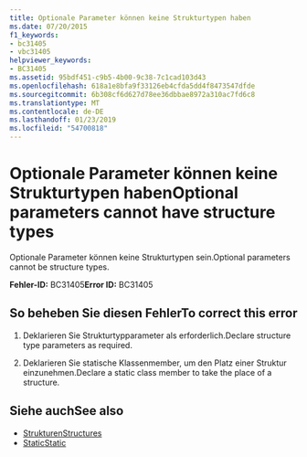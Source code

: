 ```yaml
---
title: Optionale Parameter können keine Strukturtypen haben
ms.date: 07/20/2015
f1_keywords:
- bc31405
- vbc31405
helpviewer_keywords:
- BC31405
ms.assetid: 95bdf451-c9b5-4b00-9c38-7c1cad103d43
ms.openlocfilehash: 618a1e8bfa9f33126eb4cfda5dd4f8473547dfde
ms.sourcegitcommit: 6b308cf6d627d78ee36dbbae8972a310ac7fd6c8
ms.translationtype: MT
ms.contentlocale: de-DE
ms.lasthandoff: 01/23/2019
ms.locfileid: "54700818"
---
```

# <a name="optional-parameters-cannot-have-structure-types"></a><span data-ttu-id="79427-102">Optionale Parameter können keine Strukturtypen haben</span><span class="sxs-lookup"><span data-stu-id="79427-102">Optional parameters cannot have structure types</span></span>
<span data-ttu-id="79427-103">Optionale Parameter können keine Strukturtypen sein.</span><span class="sxs-lookup"><span data-stu-id="79427-103">Optional parameters cannot be structure types.</span></span>  
  
 <span data-ttu-id="79427-104">**Fehler-ID:** BC31405</span><span class="sxs-lookup"><span data-stu-id="79427-104">**Error ID:** BC31405</span></span>  
  
## <a name="to-correct-this-error"></a><span data-ttu-id="79427-105">So beheben Sie diesen Fehler</span><span class="sxs-lookup"><span data-stu-id="79427-105">To correct this error</span></span>  
  
1.  <span data-ttu-id="79427-106">Deklarieren Sie Strukturtypparameter als erforderlich.</span><span class="sxs-lookup"><span data-stu-id="79427-106">Declare structure type parameters as required.</span></span>  
  
2.  <span data-ttu-id="79427-107">Deklarieren Sie statische Klassenmember, um den Platz einer Struktur einzunehmen.</span><span class="sxs-lookup"><span data-stu-id="79427-107">Declare a static class member to take the place of a structure.</span></span>  
  
## <a name="see-also"></a><span data-ttu-id="79427-108">Siehe auch</span><span class="sxs-lookup"><span data-stu-id="79427-108">See also</span></span>
- [<span data-ttu-id="79427-109">Strukturen</span><span class="sxs-lookup"><span data-stu-id="79427-109">Structures</span></span>](../../visual-basic/programming-guide/language-features/data-types/structures.md)
- [<span data-ttu-id="79427-110">Static</span><span class="sxs-lookup"><span data-stu-id="79427-110">Static</span></span>](../../visual-basic/language-reference/modifiers/static.md)
